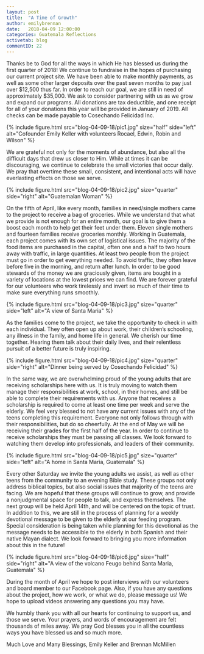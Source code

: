 ```yaml
---
layout: post
title:  "A Time of Growth"
author: emilybrennan 
date:   2018-04-09 12:00:00
categories: Guatemala Reflections
activetab: blog
commentID: 22
---
```


Thanks be to God for all the ways in which He has blessed us during the first quarter of 2018! We continue to fundraise in the hopes of purchasing our current project site. We have been able to make monthly payments, as well as some other larger deposits over the past seven months to pay just over $12,500 thus far. In order to reach our goal, we are still in need of approximately $35,000. We ask to consider partnering with us as we grow and expand our programs. All donations are tax deductible, and one receipt for all of your donations this year will be provided in January of 2019. All checks can be made payable to Cosechando Felicidad Inc. 

{% include figure.html src="blog-04-09-18/pic1.jpg" size="half" side="left" alt="Cofounder Emily Keller with volunteers Rocael, Edwin, Robin and Wilson" %}

We are grateful not only for the moments of abundance, but also all the difficult days that drew us closer to Him. While at times it can be discouraging, we continue to celebrate the small victories that occur daily.  We pray that overtime these small, consistent, and intentional acts will have everlasting effects on those we serve.  

{% include figure.html src="blog-04-09-18/pic2.jpg" size="quarter" side="right" alt="Guatemalan Woman" %}

On the fifth of April, like every month, families in need/single mothers came to the project to receive a bag of groceries. While we understand that what we provide is not enough for an entire month, our goal is to give them a boost each month to help get their feet under them. Eleven single mothers and fourteen families receive groceries monthly. Working in Guatemala, each project comes with its own set of logistical issues. The majority of the food items are purchased in the capital, often one and a half to two hours away with traffic, in large quantities. At least two people from the project must go in order to get everything needed. To avoid traffic, they often leave before five in the morning, and return after lunch. In order to be good stewards of the money we are graciously given, items are bought in a variety of locations at the lowest prices we can find.  We are forever grateful for our volunteers who work tirelessly and invert so much of their time to make sure everything runs smoothly.

{% include figure.html src="blog-04-09-18/pic3.jpg" size="quarter" side="left" alt="A view of Santa Maria" %}

As the families come to the project, we take the opportunity to check in with each individual. They often open up about work, their children’s schooling, any illness in the family, and home life in general. We cherish our time together. Hearing them talk about their daily lives, and their relentless pursuit of a better future is truly inspiring. 

{% include figure.html src="blog-04-09-18/pic4.jpg" size="quarter" side="right" alt="Dinner being served by Cosechando Felicidad" %}

In the same way, we are overwhelming proud of the young adults that are receiving scholarships here with us. It is truly moving to watch them manage their responsibilities at work, school, in their homes, and still be able to complete their requirements with us. Anyone that receives a scholarship is required to come at least one time per week and serve the elderly. We feel very blessed to not have any current issues with any of the teens completing this requirement. Everyone not only follows through with their responsibilities, but do so cheerfully. At the end of May we will be receiving their grades for the first half of the year. In order to continue to receive scholarships they must be passing all classes. We look forward to watching them develop into professionals, and leaders of their community.

{% include figure.html src="blog-04-09-18/pic5.jpg" size="quarter" side="left" alt="A home in Santa Maria, Guatemala" %}

Every other Saturday we invite the young adults we assist, as well as other teens from the community to an evening Bible study. These groups not only address biblical topics, but also social issues that majority of the teens are facing. We are hopeful that these groups will continue to grow, and provide a nonjudgmental space for people to talk, and express themselves. The next group will be held April 14th, and will be centered on the topic of trust. In addition to this, we are still in the process of planning for a weekly devotional message to be given to the elderly at our feeding program. Special consideration is being taken while planning for this devotional as the message needs to be accessible to the elderly in both Spanish and their native Mayan dialect. We look forward to bringing you more information about this in the future! 

{% include figure.html src="blog-04-09-18/pic6.jpg" size="half" side="right" alt="A view of the volcano Feugo behind Santa Maria, Guatemala" %}

During the month of April we hope to post interviews with our volunteers and board member to our Facebook page. Also, if you have any questions about the project, how we work, or what we do, please message us! We hope to upload videos answering any questions you may have. 

We humbly thank you with all our hearts for continuing to support us, and those we serve. Your prayers, and words of encouragement are felt thousands of miles away. We pray God blesses you in all the countless ways you have blessed us and so much more. 

Much Love and Many Blessings,
Emily Keller and Brennan McMillen
